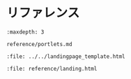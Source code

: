 # リファレンス

```{toctree}
:maxdepth: 3

reference/portlets.md
```

```{raw} html
:file: ../../landingpage_template.html
```

```{raw} html
:file: reference/landing.html
```
